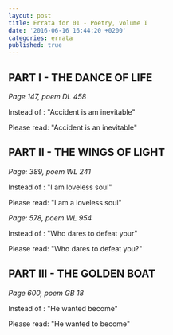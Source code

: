 ```yaml
---
layout: post
title: Errata for 01 - Poetry, volume I
date: '2016-06-16 16:44:20 +0200'
categories: errata
published: true
---
```


## PART I - THE DANCE OF LIFE

_Page 147, poem DL 458_

Instead of : "Accident is am inevitable"

Please read: "Accident is an inevitable"


## PART II - THE WINGS OF LIGHT

_Page: 389, poem WL 241_

Instead of : "I am loveless soul"

Please read: "I am a loveless soul"

_Page: 578, poem WL 954_

Instead of : "Who dares to defeat your"

Please read: "Who dares to defeat you?"


## PART III - THE GOLDEN BOAT


_Page 600, poem GB 18_

Instead of : "He wanted become"

Please read: "He wanted to become"
